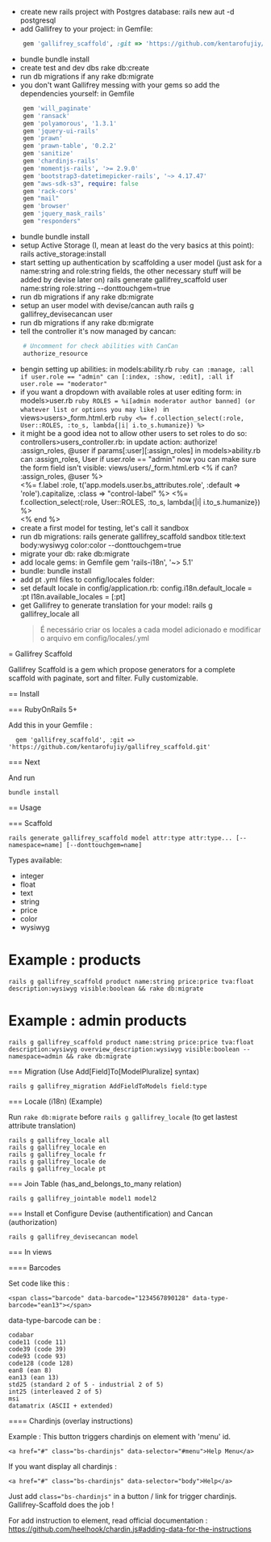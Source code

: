 + create new rails project with Postgres database:
    rails new aut -d postgresql
+ add Gallifrey to your project:
    in Gemfile:
```ruby
    gem 'gallifrey_scaffold', :git => 'https://github.com/kentarofujiy/gallifrey_scaffold.git'
```    
+ bundle
    bundle install
+ create test and dev dbs
    rake db:create
+ run db migrations if any
    rake db:migrate
+ you don't want Gallifrey messing with your gems so add the dependencies yourself:
    in Gemfile
```ruby
    gem 'will_paginate'
    gem 'ransack'
    gem 'polyamorous', '1.3.1'
    gem 'jquery-ui-rails'
    gem 'prawn'
    gem 'prawn-table', '0.2.2'
    gem 'sanitize'
    gem 'chardinjs-rails'
    gem 'momentjs-rails', '>= 2.9.0'
    gem 'bootstrap3-datetimepicker-rails', '~> 4.17.47'
    gem "aws-sdk-s3", require: false
    gem 'rack-cors'
    gem "mail"
    gem 'browser'
    gem 'jquery_mask_rails'
    gem "responders"
```
+ bundle
    bundle install
+ setup Active Storage (I, mean at least do the very basics at this point):
    rails active_storage:install
+ start setting up authentication by scaffolding a user model (just ask for a name:string and role:string fields, the other necessary stuff will be added by devise later on)
    rails generate gallifrey_scaffold user name:string role:string --donttouchgem=true
+ run db migrations if any
    rake db:migrate
+ setup an user model with devise/cancan auth
    rails g gallifrey_devisecancan user
+ run db migrations if any
    rake db:migrate
+ tell the controller it's now managed by cancan:
```ruby
    # Uncomment for check abilities with CanCan
    authorize_resource
```
+ bengin setting up abilities:
    in models:ability.rb
        ```ruby
        can :manage, :all if user.role == "admin"
        can [:index, :show, :edit], :all if user.role == "moderator"
        ```
+ if you want a dropdown with available roles at user editing form:
    in models>user.rb
          ```ruby
          ROLES = %i[admin moderator author banned] (or whatever list or options you may like)
          ```
    in views>users>_form.html.erb
          ```ruby
          <%= f.collection_select(:role, User::ROLES, :to_s, lambda{|i| i.to_s.humanize}) %>
          ```
+ it might be a good idea not to allow other users to set roles to do so:
    controllers>users_controller.rb:
        in update action:
             authorize! :assign_roles, @user if params[:user][:assign_roles]
    in models>ability.rb
          can :assign_roles, User if user.role == "admin"
    now you can make sure the form field isn't visible:
        views/users/_form.html.erb
            <% if can? :assign_roles, @user %>
                <div class="form-group">
                    <%= f.label :role, t('app.models.user.bs_attributes.role', :default => 'role').capitalize, :class => "control-label" %>
                    <%= f.collection_select(:role, User::ROLES, :to_s, lambda{|i| i.to_s.humanize}) %>
                </div>
            <% end %>
+ create a first model for testing, let's call it sandbox
+ run db migrations:
    rails generate gallifrey_scaffold sandbox title:text body:wysiwyg  color:color --donttouchgem=true
+ migrate your db:
    rake db:migrate
+ add locale gems:
    in Gemfile
    gem 'rails-i18n', '~> 5.1'
+ bundle:
    bundle install
+ add pt .yml files to config/locales folder:
+ set default locale in config/application.rb:
    config.i18n.default_locale = :pt
    I18n.available_locales = [:pt]
+ get Gallifrey to generate translation for your model:
    rails g gallifrey_locale all
    > É necessário criar os locales a cada model adicionado e modificar o arquivo em config/locales/<projeto>.yml




= Gallifrey Scaffold

Gallifrey Scaffold is a gem which propose generators for a complete scaffold with paginate, sort and filter.
Fully customizable.


== Install


=== RubyOnRails 5+

Add this in your Gemfile :

      gem 'gallifrey_scaffold', :git => 'https://github.com/kentarofujiy/gallifrey_scaffold.git'

=== Next

And run

    bundle install

== Usage

=== Scaffold

    rails generate gallifrey_scaffold model attr:type attr:type... [--namespace=name] [--donttouchgem=name]

Types available:
* integer
* float
* text
* string
* price
* color
* wysiwyg

# Example : products

    rails g gallifrey_scaffold product name:string price:price tva:float description:wysiwyg visible:boolean && rake db:migrate

# Example : admin products

    rails g gallifrey_scaffold product name:string price:price tva:float description:wysiwyg overview_description:wysiwyg visible:boolean --namespace=admin && rake db:migrate

=== Migration (Use Add[Field]To[ModelPluralize] syntax)

    rails g gallifrey_migration AddFieldToModels field:type

=== Locale (i18n) (Example)

Run `rake db:migrate` before `rails g gallifrey_locale` (to get lastest attribute translation)

    rails g gallifrey_locale all
    rails g gallifrey_locale en
    rails g gallifrey_locale fr
    rails g gallifrey_locale de
    rails g gallifrey_locale pt

=== Join Table (has_and_belongs_to_many relation)

    rails g gallifrey_jointable model1 model2

=== Install et Configure Devise (authentification) and Cancan (authorization)

    rails g gallifrey_devisecancan model

=== In views

==== Barcodes

Set code like this :

    <span class="barcode" data-barcode="1234567890128" data-type-barcode="ean13"></span>

data-type-barcode can be :

    codabar
    code11 (code 11)
    code39 (code 39)
    code93 (code 93)
    code128 (code 128)
    ean8 (ean 8)
    ean13 (ean 13)
    std25 (standard 2 of 5 - industrial 2 of 5)
    int25 (interleaved 2 of 5)
    msi
    datamatrix (ASCII + extended)

==== Chardinjs (overlay instructions)

Example : This button triggers chardinjs on element with 'menu' id.

    <a href="#" class="bs-chardinjs" data-selector="#menu">Help Menu</a>

If you want display all chardinjs :

    <a href="#" class="bs-chardinjs" data-selector="body">Help</a>

Just add `class="bs-chardinjs"` in a button / link for trigger chardinjs. Gallifrey-Scaffold does the job !

For add instruction to element, read official documentation : https://github.com/heelhook/chardin.js#adding-data-for-the-instructions
